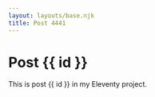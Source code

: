 ```yaml
---
layout: layouts/base.njk
title: Post 4441
---
```


# Post {{ id }}

This is post {{ id }} in my Eleventy project.
